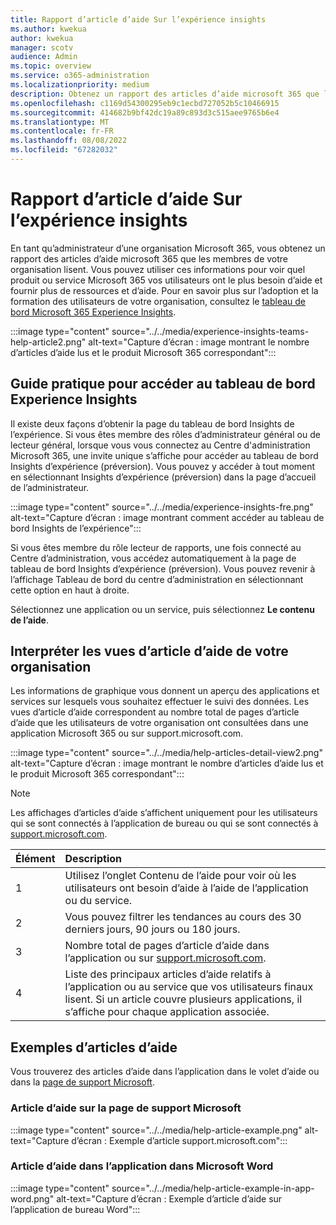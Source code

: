 ```yaml
---
title: Rapport d’article d’aide Sur l’expérience insights
ms.author: kwekua
author: kwekua
manager: scotv
audience: Admin
ms.topic: overview
ms.service: o365-administration
ms.localizationpriority: medium
description: Obtenez un rapport des articles d’aide microsoft 365 que les membres de votre organisation lisent.
ms.openlocfilehash: c1169d54300295eb9c1ecbd727052b5c10466915
ms.sourcegitcommit: 414682b9bf42dc19a89c893d3c515aee9765b6e4
ms.translationtype: MT
ms.contentlocale: fr-FR
ms.lasthandoff: 08/08/2022
ms.locfileid: "67282032"
---
```

# <a name="experience-insights-help-article-report"></a>Rapport d’article d’aide Sur l’expérience insights

En tant qu’administrateur d’une organisation Microsoft 365, vous obtenez un rapport des articles d’aide microsoft 365 que les membres de votre organisation lisent. Vous pouvez utiliser ces informations pour voir quel produit ou service Microsoft 365 vos utilisateurs ont le plus besoin d’aide et fournir plus de ressources et d’aide. Pour en savoir plus sur l’adoption et la formation des utilisateurs de votre organisation, consultez le [tableau de bord Microsoft 365 Experience Insights](experience-insights-dashboard.md).

:::image type="content" source="../../media/experience-insights-teams-help-article2.png" alt-text="Capture d’écran : image montrant le nombre d’articles d’aide lus et le produit Microsoft 365 correspondant":::

## <a name="how-to-get-to-the-experience-insights-dashboard"></a>Guide pratique pour accéder au tableau de bord Experience Insights

Il existe deux façons d’obtenir la page du tableau de bord Insights de l’expérience. Si vous êtes membre des rôles d’administrateur général ou de lecteur général, lorsque vous vous connectez au Centre d'administration Microsoft 365, une invite unique s’affiche pour accéder au tableau de bord Insights d’expérience (préversion). Vous pouvez y accéder à tout moment en sélectionnant Insights d’expérience (préversion) dans la page d’accueil de l’administrateur.

:::image type="content" source="../../media/experience-insights-fre.png" alt-text="Capture d’écran : image montrant comment accéder au tableau de bord Insights de l’expérience":::

Si vous êtes membre du rôle lecteur de rapports, une fois connecté au Centre d’administration, vous accédez automatiquement à la page de tableau de bord Insights d’expérience (préversion). Vous pouvez revenir à l’affichage Tableau de bord du centre d’administration en sélectionnant cette option en haut à droite.

Sélectionnez une application ou un service, puis sélectionnez **Le contenu de l’aide**.

## <a name="interpret-your-organizations-help-article-views"></a>Interpréter les vues d’article d’aide de votre organisation

Les informations de graphique vous donnent un aperçu des applications et services sur lesquels vous souhaitez effectuer le suivi des données. Les vues d’article d’aide correspondent au nombre total de pages d’article d’aide que les utilisateurs de votre organisation ont consultées dans une application Microsoft 365 ou sur support.microsoft.com.

:::image type="content" source="../../media/help-articles-detail-view2.png" alt-text="Capture d’écran : image montrant le nombre d’articles d’aide lus et le produit Microsoft 365 correspondant":::

> [!NOTE]
> Les affichages d’articles d’aide s’affichent uniquement pour les utilisateurs qui se sont connectés à l’application de bureau ou qui se sont connectés à [support.microsoft.com](https://support.microsoft.com).

|Élément|Description|
|:-----|:-----|
|1 |Utilisez l’onglet Contenu de l’aide pour voir où les utilisateurs ont besoin d’aide à l’aide de l’application ou du service. |
|2 |Vous pouvez filtrer les tendances au cours des 30 derniers jours, 90 jours ou 180 jours. |
|3 |Nombre total de pages d’article d’aide dans l’application ou sur [support.microsoft.com](https://support.microsoft.com). |
|4 |Liste des principaux articles d’aide relatifs à l’application ou au service que vos utilisateurs finaux lisent. Si un article couvre plusieurs applications, il s’affiche pour chaque application associée. |

## <a name="examples-of-help-articles"></a>Exemples d’articles d’aide

Vous trouverez des articles d’aide dans l’application dans le volet d’aide ou dans la [page de support Microsoft](https://support.microsoft.com/).

### <a name="help-article-on-microsoft-support-page"></a>Article d’aide sur la page de support Microsoft

:::image type="content" source="../../media/help-article-example.png" alt-text="Capture d’écran : Exemple d’article support.microsoft.com":::

### <a name="in-app-help-article-in-microsoft-word"></a>Article d’aide dans l’application dans Microsoft Word

:::image type="content" source="../../media/help-article-example-in-app-word.png" alt-text="Capture d’écran : Exemple d’article d’aide sur l’application de bureau Word":::
